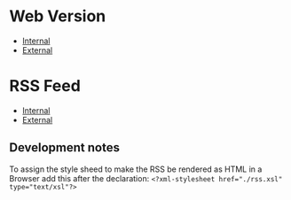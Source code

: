 # Web Version

- [Internal](http://w3.suse.de/~cwh/mahlzeit/)
- [External](https://users.suse.com/~cwh/mahlzeit/)

# RSS Feed

- [Internal](http://w3.suse.de/~cwh/mahlzeit/mahlzeit.rss)
- [External](https://users.suse.com/~cwh/mahlzeit/mahlzeit.rss)

## Development notes

To assign the style sheed to make the RSS be rendered as HTML in a Browser add this after the declaration:
`<?xml-stylesheet href="./rss.xsl" type="text/xsl"?>`
